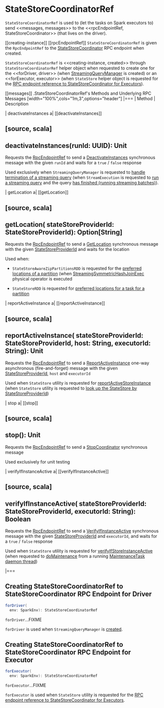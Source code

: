 # StateStoreCoordinatorRef

`StateStoreCoordinatorRef` is used to (let the tasks on Spark executors to) send <<messages, messages>> to the <<rpcEndpointRef, StateStoreCoordinator>> (that lives on the driver).

[[creating-instance]]
[[rpcEndpointRef]]
`StateStoreCoordinatorRef` is given the `RpcEndpointRef` to the [StateStoreCoordinator](StateStoreCoordinator.md) RPC endpoint when created.

`StateStoreCoordinatorRef` is <<creating-instance, created>> through `StateStoreCoordinatorRef` helper object when requested to create one for the <<forDriver, driver>> (when [StreamingQueryManager](../StreamingQueryManager.md#stateStoreCoordinator) is created) or an <<forExecutor, executor>> (when `StateStore` helper object is requested for the [RPC endpoint reference to StateStoreCoordinator for Executors](StateStore.md#coordinatorRef)).

[[messages]]
.StateStoreCoordinatorRef's Methods and Underlying RPC Messages
[width="100%",cols="1m,3",options="header"]
|===
| Method
| Description

| deactivateInstances
a| [[deactivateInstances]]

[source, scala]
----
deactivateInstances(runId: UUID): Unit
----

Requests the [RpcEndpointRef](#rpcEndpointRef) to send a [DeactivateInstances](StateStoreCoordinator.md#DeactivateInstances) synchronous message with the given `runId` and waits for a `true` / `false` response

Used exclusively when `StreamingQueryManager` is requested to [handle termination of a streaming query](../StreamingQueryManager.md#notifyQueryTermination) (when `StreamExecution` is requested to [run a streaming query](../StreamExecution.md#runStream) and the query [has finished (running streaming batches)](../StreamExecution.md#runStream-finally)).

| getLocation
a| [[getLocation]]

[source, scala]
----
getLocation(
  stateStoreProviderId: StateStoreProviderId): Option[String]
----

Requests the [RpcEndpointRef](#rpcEndpointRef) to send a [GetLocation](StateStoreCoordinator.md#GetLocation) synchronous message with the given [StateStoreProviderId](StateStoreProviderId.md) and waits for the location

Used when:

* `StateStoreAwareZipPartitionsRDD` is requested for the [preferred locations of a partition](../join/StateStoreAwareZipPartitionsRDD.md#getPreferredLocations) (when [StreamingSymmetricHashJoinExec](../physical-operators/StreamingSymmetricHashJoinExec.md) physical operator is executed

* `StateStoreRDD` is requested for [preferred locations for a task for a partition](StateStoreRDD.md#getPreferredLocations)

| reportActiveInstance
a| [[reportActiveInstance]]

[source, scala]
----
reportActiveInstance(
  stateStoreProviderId: StateStoreProviderId,
  host: String,
  executorId: String): Unit
----

Requests the [RpcEndpointRef](#rpcEndpointRef) to send a [ReportActiveInstance](StateStoreCoordinator.md#ReportActiveInstance) one-way asynchronous (fire-and-forget) message with the given [StateStoreProviderId](StateStoreProviderId.md), `host` and `executorId`

Used when `StateStore` utility is requested for [reportActiveStoreInstance](StateStore.md#reportActiveStoreInstance) (when `StateStore` utility is requested to [look up the StateStore by StateStoreProviderId](StateStore.md#get-StateStore))

| stop
a| [[stop]]

[source, scala]
----
stop(): Unit
----

Requests the [RpcEndpointRef](#rpcEndpointRef) to send a [StopCoordinator](StateStoreCoordinator.md#StopCoordinator) synchronous message

Used exclusively for unit testing

| verifyIfInstanceActive
a| [[verifyIfInstanceActive]]

[source, scala]
----
verifyIfInstanceActive(
  stateStoreProviderId: StateStoreProviderId,
  executorId: String): Boolean
----

Requests the [RpcEndpointRef](#rpcEndpointRef) to send a [VerifyIfInstanceActive](StateStoreCoordinator.md#VerifyIfInstanceActive) synchronous message with the given [StateStoreProviderId](StateStoreProviderId.md) and `executorId`, and waits for a `true` / `false` response

Used when `StateStore` utility is requested for [verifyIfStoreInstanceActive](StateStore.md#verifyIfStoreInstanceActive) (when requested to [doMaintenance](StateStore.md#doMaintenance) from a running [MaintenanceTask daemon thread](StateStore.md#MaintenanceTask))

|===

## <span id="forDriver"> Creating StateStoreCoordinatorRef to StateStoreCoordinator RPC Endpoint for Driver

```scala
forDriver(
  env: SparkEnv): StateStoreCoordinatorRef
```

`forDriver`...FIXME

`forDriver` is used when `StreamingQueryManager` is [created](../StreamingQueryManager.md#stateStoreCoordinator).

## <span id="forExecutor"> Creating StateStoreCoordinatorRef to StateStoreCoordinator RPC Endpoint for Executor

```scala
forExecutor(
  env: SparkEnv): StateStoreCoordinatorRef
```

`forExecutor`...FIXME

`forExecutor` is used when `StateStore` utility is requested for the [RPC endpoint reference to StateStoreCoordinator for Executors](StateStore.md#coordinatorRef).
